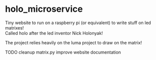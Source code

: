 # holo_microservice
Tiny website to run on a raspberry pi (or equivalent) to write stuff on led matrixes!   
Called holo after the led inventor Nick Holonyak!   

The project relies heavily on the luma project to draw on the matrix!   

TODO
cleanup matrix.py
improve website
documentation